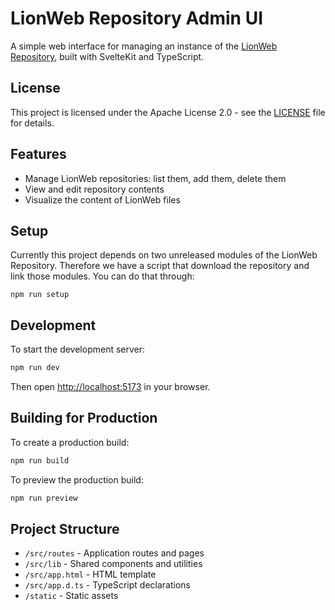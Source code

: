 # LionWeb Repository Admin UI

A simple web interface for managing an instance of the [LionWeb Repository](https://github.com/LionWeb-io/lionweb-repository), built with SvelteKit and TypeScript.

## License

This project is licensed under the Apache License 2.0 - see the [LICENSE](LICENSE) file for details.

## Features

- Manage LionWeb repositories: list them, add them, delete them
- View and edit repository contents
- Visualize the content of LionWeb files

## Setup

Currently this project depends on two unreleased modules of the LionWeb Repository. Therefore we have a script
that download the repository and link those modules. You can do that through:

```
npm run setup
```

## Development

To start the development server:

```bash
npm run dev
```

Then open [http://localhost:5173](http://localhost:5173) in your browser.

## Building for Production

To create a production build:

```bash
npm run build
```

To preview the production build:

```bash
npm run preview
```

## Project Structure

- `/src/routes` - Application routes and pages
- `/src/lib` - Shared components and utilities
- `/src/app.html` - HTML template
- `/src/app.d.ts` - TypeScript declarations
- `/static` - Static assets
